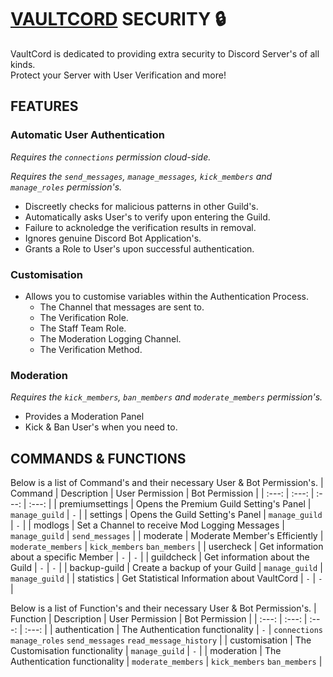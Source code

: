 # [VAULTCORD](https://discord.com/oauth2/authorize?client_id=1326296257035112548) SECURITY 🔒
VaultCord is dedicated to providing extra security to Discord Server's of all kinds.<br />
Protect your Server with User Verification and more!
## FEATURES
### Automatic User Authentication
_Requires the `connections` permission cloud-side._

_Requires the `send_messages`, `manage_messages`, `kick_members` and `manage_roles` permission's._
- Discreetly checks for malicious patterns in other Guild's.
- Automatically asks User's to verify upon entering the Guild.
- Failure to acknoledge the verification results in removal.
- Ignores genuine Discord Bot Application's.
- Grants a Role to User's upon successful authentication.

### Customisation
- Allows you to customise variables within the Authentication Process.
  - The Channel that messages are sent to.
  - The Verification Role.
  - The Staff Team Role.
  - The Moderation Logging Channel.
  - The Verification Method.

### Moderation
_Requires the `kick_members`, `ban_members` and `moderate_members` permission's._
- Provides a Moderation Panel
- Kick & Ban User's when you need to.

## COMMANDS & FUNCTIONS
Below is a list of Command's and their necessary User & Bot Permission's.
| Command | Description | User Permission | Bot Permission |
| :---: | :---: | :---: | :---: |
| premiumsettings | Opens the Premium Guild Setting's Panel | `manage_guild` | `-` |
| settings | Opens the Guild Setting's Panel | `manage_guild` | `-` |
| modlogs | Set a Channel to receive Mod Logging Messages | `manage_guild` | `send_messages`  |
| moderate | Moderate Member's Efficiently | `moderate_members` | `kick_members` `ban_members` |
| usercheck | Get information about a specific Member | `-` | `-` |
| guildcheck | Get information about the Guild | `-` | `-` |
| backup-guild | Create a backup of your Guild | `manage_guild` | `manage_guild` |
| statistics | Get Statistical Information about VaultCord | `-` | `-` |

Below is a list of Function's and their necessary User & Bot Permission's.
| Function | Description | User Permission | Bot Permission |
| :---: | :---: | :---: | :---: |
| authentication | The Authentication functionality | `-` | `connections` `manage_roles` `send_messages` `read_message_history` |
| customisation | The Customisation functionality | `manage_guild` | `-` |
| moderation | The Authentication functionality | `moderate_members` | `kick_members` `ban_members` |

